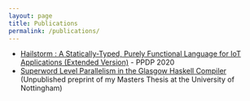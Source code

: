 ```yaml
---
layout: page
title: Publications
permalink: /publications/
---
```


- [Hailstorm : A Statically-Typed, Purely Functional Language for IoT Applications (Extended Version)](https://abhiroop.github.io/pubs/hailstorm.pdf) - PPDP 2020
- [Superword Level Parallelism in the Glasgow Haskell Compiler](https://abhiroop.github.io/pubs/Abhiroop_Masters_Thesis.pdf) (Unpublished preprint of my Masters Thesis at the University of Nottingham)
